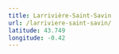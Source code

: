 ```yaml
---
title: Larrivière-Saint-Savin
url: /larriviere-saint-savin/
latitude: 43.749
longitude: -0.42
---
```

